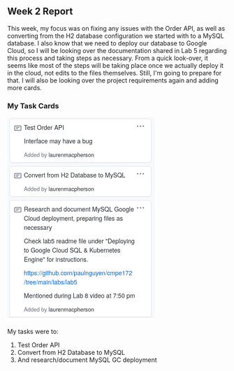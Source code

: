 

## Week 2 Report ##

This week, my focus was on fixing any issues with the Order API, as well as converting from the H2 database configuration we started with to a MySQL database. I also know that we need to deploy our database to Google Cloud, so I will be looking over the documentation shared in Lab 5 regarding this process and taking steps as necessary. From a quick look-over, it seems like most of the steps will be taking place once we actually deploy it in the cloud, not edits to the files themselves. Still, I'm going to prepare for that. I will also be looking over the project requirements again and adding more cards. 


### My Task Cards ###

![My task cards this week](images/Week2_cards.png)

My tasks were to: 
1. Test Order API 
2. Convert from H2 Database to MySQL 
3. And research/document MySQL GC deployment 
